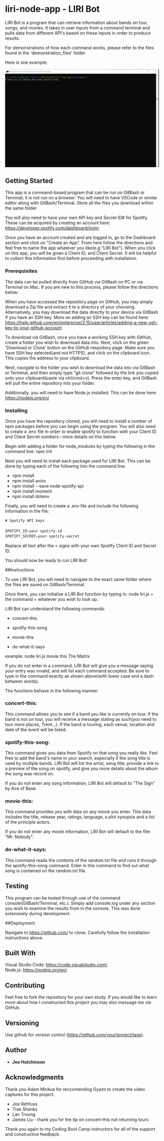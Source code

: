 # liri-node-app - LIRI Bot

LIRI Bot is a program that can retrieve information about bands on tour, songs, and movies.  It takes in user inputs from a command terminal and pulls data from different API's based on these inputs in order to produce results.

For demonstrations of how each command works, please refer to the files found in the 'demonstration_files' folder.

Here is one example:

![LIRI Bot Demo](demonstration_files/spotify_this_song.gif)


## Getting Started

This app is a command-based program that can be run on GitBash or Terminal; it is not run on a browser.  You will need to have VSCode or similar editor along with GitBash/Terminal.  Store all the files you download within the same folder.

You will also need to have your own API key and Secret ID# for Spotify.  These can be acquired by creating an account here: https://developer.spotify.com/dashboard/login

Once you have an account created and are logged in, go to the Dashboard section and click on "Create an App".  From here follow the directions and feel free to name the app whatever you like(e.g "LIRI Bot").  When you click on this app, you will be given a Client ID, and Client Secret.  It will be helpful to collect this information first before proceeding with installation.


### Prerequisites

The data can be pulled directly from GitHub via GitBash on PC or via Terminal on Mac.  If you are new to this process, please follow the directions below:

When you have accessed the repository page on GitHub, you may simply download a Zip file and extract it to a directory of your choosing.  Alternatively, you may download the data directly to your device via GitBash if you have an SSH key.  More on adding an SSH key can be found here: https://help.github.com/en/enterprise/2.15/user/articles/adding-a-new-ssh-key-to-your-github-account

To download via GitBash, once you have a working SSH key with GitHub, create a folder you wish to download data into.  Next, click on the green 'Download or Clone' button on the GitHub respoitory page.  Make sure you have SSH key selected(and not HTTPS), and click on the clipboard icon.  This copies the address to your clipboard.

Next, navigate to the folder you wish to download the data into via GitBash or Terminal, and then simply type "git clone" followed by the link you copied onto your clipboard(paste via ctrl/cmd+v).  Press the enter key, and GitBash will pull the entire repository into your folder.

Additionally, you will need to have Node.js installed.  This can be done here: https://nodejs.org/en/


### Installing

Once you have the repository cloned, you will need to install a number of npm packages before you can begin using the program.  You will also need to create a .env file in order to enable spotify to function with your Client ID and Client Secret numbers--more details on this below.

Begin with adding a folder for node_modules by typing the following in the command line: npm init

Next you will need to install each package used for LIRI Bot.  This can be done by typing each of the following into the command line:

* npm install
* npm install axios
* npm install --save node-spotify-api
* npm install moment
* npm install dotenv 

Finally, you will need to create a .env file and include the following information in the file:

```js
# Spotify API keys

SPOTIFY_ID=your-spotify-id
SPOTIFY_SECRET=your-spotify-secret

```

Replace all text after the = signs with your own Spotify Client ID and Secret ID.

You should now be ready to run LIRI Bot!


##Instructions

To use LIRI Bot, you will need to navigate to the exact same folder where the files are saved on GitBash/Terminal.  

Once there, you can initialize a LIRI Bot function by typing in: node liri.js + the command + whatever you wish to look up.

LIRI Bot can understand the following commands:

* concert-this

* spotify-this-song

* movie-this

* do-what-it-says

example: node liri.js movie this The Matrix

If you do not enter in a command, LIRI Bot will give you a message saying your entry was invalid, and will list each command accepted.  Be sure to type in the command exactly as shown above(with lower case and a dash between words).

The functions behave in the following manner:

### concert-this:
This command allows you to see if a band you like is currently on tour.  If the band is not on tour, you will receive a message stating as such(you need to tour more places, Trent...).  If the band is touring, each venue, location and date of the event will be listed. 

### spotify-this-song:

This command gives you data from Spotify on that song you really like.  Feel free to add the band's name in your search, especially if the song title is used by multiple bands.  LIRI Bot will list the artist, song title, provide a link to a preview of the song on spotify, and give you more details about the album the song was record on.

If you do not enter any song information, LIRI Bot will default to "The Sign" by Ace of Base.

### movie-this:

This command provides you with data on any movie you enter.  This data includes the title, release year, ratings, language, a plot synopsis and a list of the principle actors.

If you do not enter any movie information, LIRI Bot will default to the film "Mr. Nobody".

### do-what-it-says:

This command reads the contents of the random.txt file and runs it through the spotify-this-song command.  Enter in this command to find out what song is contained on the random.txt file.


## Testing

This program can be tested through use of the command console(GitBash/Terminal, etc.).  Simply add console.log under any section you wish to examine the results from in the console.  This was done extensively during development. 


##Deployment

Navigate to https://github.com/ to clone.  Carefully follow the installation instructions above.


## Built With

Visual Studio Code: https://code.visualstudio.com/  
Node.js: https://nodejs.org/en/


## Contributing

Feel free to fork the repository for your own study.  If you would like to learn more about how I constructed this project you may also message me via GitHub.


## Versioning

Use github for version control (https://github.com/your/project/tags).


## Author

* **Joe Hutchinson**


## Acknowledgments

Thank you Adam Minkus for reccomending Gyazo to create the video captures for this project.

* Joe Rehfuss
* Trae Shanks
* Lan Truong
* James Liu - thank you for the tip on concert-this not returning tours

Thank you again to my Coding Boot Camp instructors for all of the support and constructive feedback.